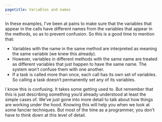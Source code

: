 ```yaml
---
pagetitle: Variables and names
---
```

In these examples, I’ve been at pains to make sure that the variables that appear in the calls have different names from the variables that appear in the methods, so as to prevent confusion.  So this is a good time to mention that:

* Variables with the name in the same method are interpreted as meaning the same variable (we knew this already).
* However, variables in different methods with the same name are treated as different variables that just happen to have the same name.  The system won’t confuse them with one another.
* If a task is called more than once, each call has its own set of variables.  So calling a task doesn’t permanently set any of its variables.

I know this is confusing.  It takes some getting used to.  But remember that this is just describing something you’d already understood at least the simple cases of.  We’ve just gone into more detail to talk about how things are working under the hood.  Knowing this will help you when we look at some fancier techniques.  But most of the time as a programmer, you don’t have to think down at this level of detail.